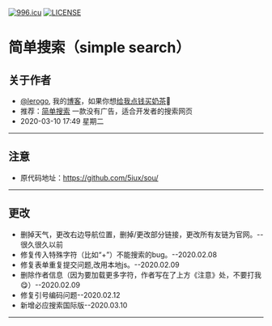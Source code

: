 [![996.icu](https://img.shields.io/badge/link-996.icu-red.svg)](https://996.icu) [![LICENSE](https://img.shields.io/badge/license-Anti%20996-blue.svg)](https://github.com/996icu/996.ICU/blob/master/LICENSE)
# 简单搜索（simple search）
 ## 关于作者
 - [@lerogo](https://github.com/lerogo/ "@lerogo"), 我的[博客](https://blog.lerogo.com/)，如果你想[给我点钱买奶茶](https://pay.lerogo.com/)🤣
 - 推荐：[简单搜索](https://s.lerogo.com/) 一款没有广告，适合开发者的搜索网页
 - 2020-03-10 17:49 星期二
------------
 ## 注意
 - 原代码地址：https://github.com/5iux/sou/
------------
 ## 更改
 - 删掉天气，更改右边导航位置，删掉/更改部分链接，更改所有友链为官网。--很久很久以前
 - 修复传入特殊字符（比如“+”）不能搜索的bug。--2020.02.08
 - 修复表单重复提交问题,改用本地js。--2020.02.09
 - 删除作者信息（因为要加载更多字符，作者写在了上方《注意》处，不要打我😋）--2020.02.09
 - 修复引号编码问题--2020.02.12
 - 新增必应搜索国际版--2020.03.10
------------
